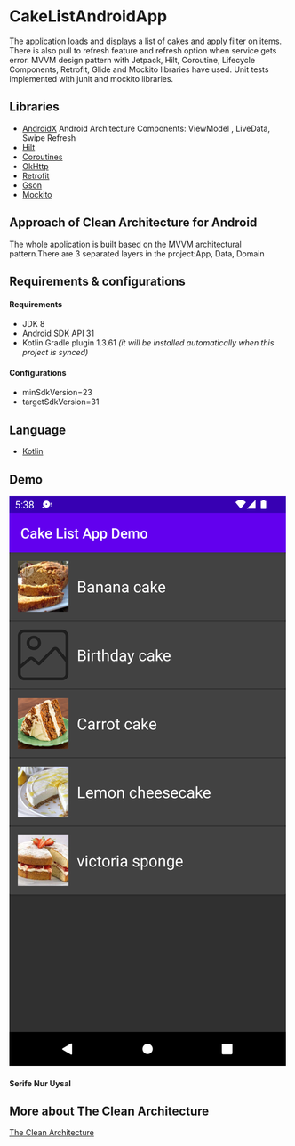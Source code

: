 # CakeListAndroidApp
The application loads and displays a list of cakes and apply filter on items. There is also pull to refresh feature and refresh option when service gets error.
MVVM design pattern with Jetpack, Hilt, Coroutine, Lifecycle Components, Retrofit, Glide and Mockito libraries have used.
Unit tests implemented with junit and mockito libraries.


## Libraries
*   [AndroidX](https://developer.android.com/jetpack/androidx)  Android Architecture Components:
    ViewModel ,
    LiveData,
    Swipe Refresh
*   [Hilt](https://github.com/googlecodelabs/android-hilt)
*   [Coroutines](https://github.com/Kotlin/kotlinx.coroutines)
*   [OkHttp](http://square.github.io/okhttp/)
*   [Retrofit](http://square.github.io/retrofit/)
*   [Gson](https://github.com/google/gson)
*   [Mockito](https://github.com/mockito/mockito)

## Approach of Clean Architecture for Android
The whole application is built based on the MVVM architectural pattern.There are 3 separated  layers in the project:App, Data, Domain

## Requirements &amp; configurations
#### Requirements
- JDK 8
- Android SDK API 31
- Kotlin Gradle plugin 1.3.61 *(it will be installed automatically when this project is synced)*

#### Configurations
- minSdkVersion=23
- targetSdkVersion=31

## Language
*   [Kotlin](https://kotlinlang.org/)

## Demo
![Currency Converter Demo](demo/ss.png)


#### Serife Nur Uysal


## More about The Clean Architecture

[The Clean Architecture](https://8thlight.com/blog/uncle-bob/2012/08/13/the-clean-architecture.html)
